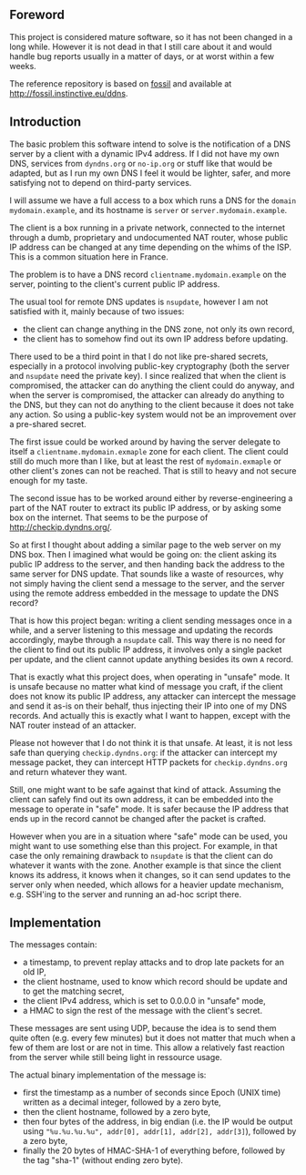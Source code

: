 Foreword
--------

This project is considered mature software, so it has not been changed in
a long while. However it is not dead in that I still care about it and
would handle bug reports usually in a matter of days, or at worst within
a few weeks.

The reference repository is based on [fossil][] and available at
<http://fossil.instinctive.eu/ddns>.

[fossil]: http://www.fossil-scm.org/index.html/doc/trunk/www/index.wiki

Introduction
------------

The basic problem this software intend to solve is the notification of a
DNS server by a client with a dynamic IPv4 address. If I did not have my
own DNS, services from `dyndns.org` or `no-ip.org` or stuff like that would be
adapted, but as I run my own DNS I feel it would be lighter, safer, and
more satisfying not to depend on third-party services.

I will assume we have a full access to a box which runs a DNS for the
`domain mydomain.example`, and its hostname is `server` or
`server.mydomain.example`.

The client is a box running in a private network, connected to the internet
through a dumb, proprietary and undocumented NAT router, whose public IP
address can be changed at any time depending on the whims of the ISP. This
is a common situation here in France.

The problem is to have a DNS record `clientname.mydomain.example` on the
server, pointing to the client's current public IP address.

The usual tool for remote DNS updates is `nsupdate`, however I am not
satisfied with it, mainly because of two issues:

 * the client can change anything in the DNS zone, not only its own record,
 * the client has to somehow find out its own IP address before updating.

There used to be a third point in that I do not like pre-shared secrets,
especially in a protocol involving public-key cryptography (both the server
and `nsupdate` need the private key). I since realized that when the client
is compromised, the attacker can do anything the client could do anyway,
and when the server is compromised, the attacker can already do anything
to the DNS, but they can not do anything to the client because it does not
take any action. So using a public-key system would not be an improvement
over a pre-shared secret.

The first issue could be worked around by having the server delegate to
itself a `clientname.mydomain.exmaple` zone for each client. The client could
still do much more than I like, but at least the rest of `mydomain.exmaple`
or other client's zones can not be reached. That is still to heavy and not
secure enough for my taste.

The second issue has to be worked around either by reverse-engineering a
part of the NAT router to extract its public IP address, or by asking some
box on the internet. That seems to be the purpose of
<http://checkip.dyndns.org/>.

So at first I thought about adding a similar page to the web server on my
DNS box. Then I imagined what would be going on: the client asking its
public IP address to the server, and then handing back the address to the
same server for DNS update. That sounds like a waste of resources, why not
simply having the client send a message to the server, and the server using
the remote address embedded in the message to update the DNS record?

That is how this project began: writing a client sending messages once in
a while, and a server listening to this message and updating the records
accordingly, maybe through a `nsupdate` call. This way there is no need for
the client to find out its public IP address, it involves only a single
packet per update, and the client cannot update anything besides its own
`A` record.

That is exactly what this project does, when operating in "unsafe" mode. It
is unsafe because no matter what kind of message you craft, if the client
does not know its public IP address, any attacker can intercept the message
and send it as-is on their behalf, thus injecting their IP into one of my
DNS records. And actually this is exactly what I want to happen, except
with the NAT router instead of an attacker.

Please not however that I do not think it is that unsafe. At least, it is
not less safe than querying `checkip.dyndns.org`: if the attacker can intercept
my message packet, they can intercept HTTP packets for `checkip.dyndns.org`
and return whatever they want.

Still, one might want to be safe against that kind of attack. Assuming the
client can safely find out its own address, it can be embedded into the
message to operate in "safe" mode. It is safer because the IP address that
ends up in the record cannot be changed after the packet is crafted.

However when you are in a situation where "safe" mode can be used, you
might want to use something else than this project. For example, in that
case the only remaining drawback to `nsupdate` is that the client can do
whatever it wants with the zone. Another example is that since the client
knows its address, it knows when it changes, so it can send updates to the
server only when needed, which allows for a heavier update mechanism, e.g.
SSH'ing to the server and running an ad-hoc script there.


Implementation
--------------

The messages contain:

 * a timestamp, to prevent replay attacks and to drop late packets for an
   old IP,
 * the client hostname, used to know which record should be update and to
   get the matching secret,
 * the client IPv4 address, which is set to 0.0.0.0 in "unsafe" mode,
 * a HMAC to sign the rest of the message with the client's secret.

These messages are sent using UDP, because the idea is to send them quite
often (e.g. every few minutes) but it does not matter that much when a few
of them are lost or are not in time. This allow a relatively fast reaction
from the server while still being light in ressource usage.

The actual binary implementation of the message is:

 * first the timestamp as a number of seconds since Epoch (UNIX time)
   written as a decimal integer, followed by a zero byte,
 * then the client hostname, followed by a zero byte,
 * then four bytes of the address, in big endian (i.e. the IP would be
   output using `"%u.%u.%u.%u", addr[0], addr[1], addr[2], addr[3]`),
   followed by a zero byte,
 * finally the 20 bytes of HMAC-SHA-1 of everything before, followed by
   the tag "sha-1" (without ending zero byte).
